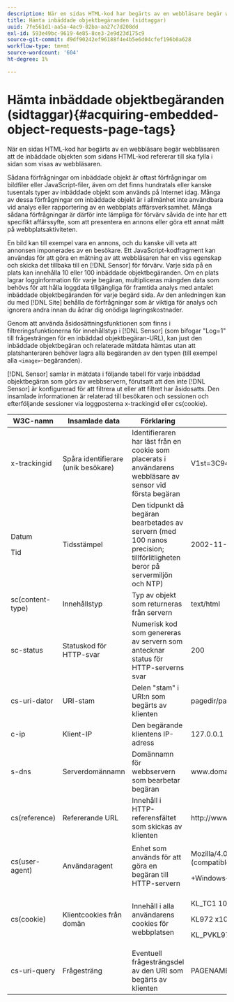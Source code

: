 ```yaml
---
description: När en sidas HTML-kod har begärts av en webbläsare begär webbläsaren att de inbäddade objekten som sidans HTML-kod refererar till ska fylla i sidan som visas av webbläsaren.
title: Hämta inbäddade objektbegäranden (sidtaggar)
uuid: 7fe561d1-aa5a-4ac9-82ba-aa27c7d208dd
exl-id: 593e49bc-9619-4e85-8ce3-2e9d23d175c9
source-git-commit: d9df90242ef96188f4e4b5e6d04cfef196b0a628
workflow-type: tm+mt
source-wordcount: '604'
ht-degree: 1%

---
```


# Hämta inbäddade objektbegäranden (sidtaggar){#acquiring-embedded-object-requests-page-tags}

När en sidas HTML-kod har begärts av en webbläsare begär webbläsaren att de inbäddade objekten som sidans HTML-kod refererar till ska fylla i sidan som visas av webbläsaren.

Sådana förfrågningar om inbäddade objekt är oftast förfrågningar om bildfiler eller JavaScript-filer, även om det finns hundratals eller kanske tusentals typer av inbäddade objekt som används på Internet idag. Många av dessa förfrågningar om inbäddade objekt är i allmänhet inte användbara vid analys eller rapportering av en webbplats affärsverksamhet. Många sådana förfrågningar är därför inte lämpliga för förvärv såvida de inte har ett specifikt affärssyfte, som att presentera en annons eller göra ett annat mått på webbplatsaktiviteten.

En bild kan till exempel vara en annons, och du kanske vill veta att annonsen imponerades av en besökare. Ett JavaScript-kodfragment kan användas för att göra en mätning av att webbläsaren har en viss egenskap och skicka det tillbaka till en [!DNL Sensor] för förvärv. Varje sida på en plats kan innehålla 10 eller 100 inbäddade objektbegäranden. Om en plats lagrar logginformation för varje begäran, multipliceras mängden data som behövs för att hålla loggdata tillgängliga för framtida analys med antalet inbäddade objektbegäranden för varje begärd sida. Av den anledningen kan du med [!DNL Site] behålla de förfrågningar som är viktiga för analys och ignorera andra innan du ådrar dig onödiga lagringskostnader.

Genom att använda åsidosättningsfunktionen som finns i filtreringsfunktionerna för innehållstyp i [!DNL Sensor] (som bifogar &quot;Log=1&quot; till frågesträngen för en inbäddad objektbegäran-URL), kan just den inbäddade objektbegäran och relaterade mätdata hämtas utan att platshanteraren behöver lagra alla begäranden av den typen (till exempel alla `<image>`-begäranden).

[!DNL Sensor] samlar in mätdata i följande tabell för varje inbäddad objektbegäran som görs av webbservern, förutsatt att den inte  [!DNL Sensor] är konfigurerad för att filtrera ut eller att filtret har åsidosatts. Den insamlade informationen är relaterad till besökaren och sessionen och efterföljande sessioner via loggposterna x-trackingid eller cs(cookie).

<table id="table_11BE08A798E743EC8E76F738F0CE5884"> 
 <thead> 
  <tr> 
   <th colname="col1" class="entry"> W3C-namn </th> 
   <th colname="col2" class="entry"> Insamlade data </th> 
   <th colname="col3" class="entry"> Förklaring </th> 
   <th colname="col4" class="entry"> Exempel </th> 
  </tr> 
 </thead>
 <tbody> 
  <tr> 
   <td colname="col1"> x-trackingid </td> 
   <td colname="col2"> Spåra identifierare (unik besökare) </td> 
   <td colname="col3"> Identifieraren har läst från en cookie som placerats i användarens webbläsare av <span class="wintitle"> sensor </span> vid första begäran </td> 
   <td colname="col4"> V1st=3C94007B4E01F9C2 </td> 
  </tr> 
  <tr> 
   <td colname="col1"> <p>Datum </p> <p>Tid </p> </td> 
   <td colname="col2"> Tidsstämpel </td> 
   <td colname="col3"> Den tidpunkt då begäran bearbetades av servern (med 100 nanos precision; tillförlitligheten beror på servermiljön och NTP) </td> 
   <td colname="col4"> 2002-11-21 17:21:45.123 </td> 
  </tr> 
  <tr> 
   <td colname="col1"> sc(content-type) </td> 
   <td colname="col2"> Innehållstyp </td> 
   <td colname="col3"> Typ av objekt som returneras från servern </td> 
   <td colname="col4"> text/html </td> 
  </tr> 
  <tr> 
   <td colname="col1"> sc-status </td> 
   <td colname="col2"> Statuskod för HTTP-svar </td> 
   <td colname="col3"> Numerisk kod som genereras av servern som antecknar status för HTTP-serverns svar </td> 
   <td colname="col4"> 200 </td> 
  </tr> 
  <tr> 
   <td colname="col1"> cs-uri-dator </td> 
   <td colname="col2"> URI-stam </td> 
   <td colname="col3"> Delen "stam" i URI:n som begärts av klienten </td> 
   <td colname="col4"> pagedir/page.asp </td> 
  </tr> 
  <tr> 
   <td colname="col1"> c-ip </td> 
   <td colname="col2"> Klient-IP </td> 
   <td colname="col3"> Den begärande klientens IP-adress </td> 
   <td colname="col4"> 127.0.0.1 </td> 
  </tr> 
  <tr> 
   <td colname="col1"> s-dns </td> 
   <td colname="col2"> Serverdomännamn </td> 
   <td colname="col3"> Domännamn för webbservern som bearbetar begäran </td> 
   <td colname="col4"> <span class="filepath"> www.domain.com  </span> </td> 
  </tr> 
  <tr> 
   <td colname="col1"> cs(reference) </td> 
   <td colname="col2"> Refererande URL </td> 
   <td colname="col3"> Innehåll i HTTP-referensfältet som skickas av klienten </td> 
   <td colname="col4"> <span class="filepath"> http://www.referringsite.com  </span> </td> 
  </tr> 
  <tr> 
   <td colname="col1"> cs(user-agent) </td> 
   <td colname="col2"> Användaragent </td> 
   <td colname="col3"> Enhet som används för att göra en begäran till HTTP-servern </td> 
   <td colname="col4"> <p>Mozilla/4.0+(compatible;+MSIE+6.0; </p> <p>+Windows+NT+5.1) </p> </td> 
  </tr> 
  <tr> 
   <td colname="col1"> cs(cookie) </td> 
   <td colname="col2"> Klientcookies från domän </td> 
   <td colname="col3"> Innehåll i alla användarens cookies för webbplatsen </td> 
   <td colname="col4"> <p>KL_TC1 1038058778312 </p> <p>KL972 x1038058778312282052 </p> <p>KL_PVKL972 0 </p> </td> 
  </tr> 
  <tr> 
   <td colname="col1"> cs-uri-query </td> 
   <td colname="col2"> Frågesträng </td> 
   <td colname="col3"> Eventuell frågesträngsdel av den URI som begärts av klienten </td> 
   <td colname="col4"> PAGENAME=dynamic1&amp;link=3001 </td> 
  </tr> 
 </tbody> 
</table>
